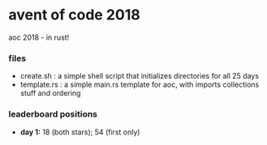 # avent of code 2018
aoc 2018 - in rust!

### files
- create.sh : a simple shell script that initializes directories for all 25 days
- template.rs : a simple main.rs template for aoc, with imports collections stuff and ordering

### leaderboard positions
- **day 1:** 18 (both stars); 54 (first only)
